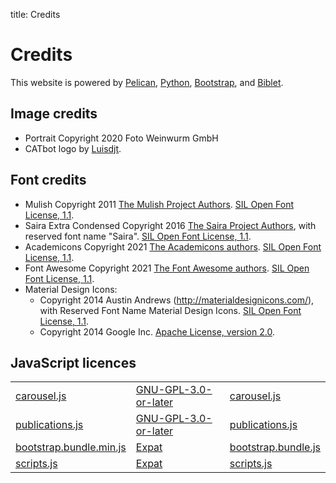 title: Credits

# Credits

This website is powered by [Pelican](https://getpelican.com/),
[Python](https://www.python.org/),
[Bootstrap](https://getbootstrap.com/), and
[Biblet](https://www.nothingisreal.com/biblet/).

## Image credits

* Portrait Copyright 2020 Foto Weinwurm GmbH
* CATbot logo by [Luisdjt](https://www.behance.net/luisdjt).

## Font credits

* Mulish Copyright 2011 [The Mulish Project
  Authors](https://github.com/googlefonts/mulish). [SIL Open Font License,
  1.1](http://scripts.sil.org/OFL).
* Saira Extra Condensed Copyright 2016 [The Saira Project
  Authors](mailto:omnibus.type@gmail.com), with reserved font name
  "Saira". [SIL Open Font License, 1.1](http://scripts.sil.org/OFL).
* Academicons Copyright 2021 [The Academicons
  authors](https://github.com/jpswalsh/academicons). [SIL Open Font
  License, 1.1](http://scripts.sil.org/OFL).
* Font Awesome Copyright 2021 [The Font Awesome
  authors](https://github.com/FortAwesome/Font-Awesome). [SIL Open
  Font License, 1.1](http://scripts.sil.org/OFL).
* Material Design Icons:
    * Copyright 2014 Austin Andrews (http://materialdesignicons.com/),
      with Reserved Font Name Material Design Icons.  [SIL Open Font
      License, 1.1](http://scripts.sil.org/OFL).
    * Copyright 2014 Google Inc. [Apache License, version
      2.0](http://www.apache.org/licenses/LICENSE-2.0.html).

## JavaScript licences

<table id="jslicense-labels1">
    <tr>
        <td><a href="/theme/js/carousel.js">carousel.js</a></td>
        <td><a href="http://www.gnu.org/licenses/gpl-3.0.html">GNU-GPL-3.0-or-later</a></td>
        <td><a href="/theme/js/carousel.js">carousel.js</a></td>
    </tr>
    <tr>
        <td><a href="/theme/js/publications.js">publications.js</a></td>
        <td><a href="http://www.gnu.org/licenses/gpl-3.0.html">GNU-GPL-3.0-or-later</a></td>
        <td><a href="/theme/js/publications.js">publications.js</a></td>
    </tr>
    <tr>
        <td><a href="/theme/js/bootstrap.bundle.min.js">bootstrap.bundle.min.js</a></td>
        <td><a href="https://github.com/twbs/bootstrap/blob/main/LICENSE">Expat</a></td>
        <td><a href="/theme/js/bootstrap.bundle.js">bootstrap.bundle.js</a></td>
    </tr>
    <tr>
        <td><a href="/theme/js/startbootstrap-resume/scripts.js">scripts.js</a></td>
        <td><a href="https://github.com/StartBootstrap/startbootstrap-resume/blob/master/LICENSE">Expat</a></td>
        <td><a href="/theme/js/startbootstrap-resume/scripts.js">scripts.js</a></td>
    </tr>
</table>
